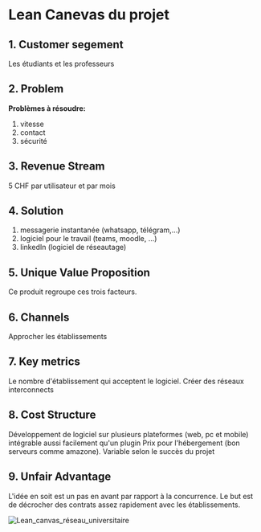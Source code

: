 Lean Canevas du projet
======================

## 1. Customer segement
Les étudiants et les professeurs

## 2. Problem
**Problèmes à résoudre:**
1. vitesse
2. contact
3. sécurité

## 3. Revenue Stream
5 CHF par utilisateur et par mois

## 4. Solution
1. messagerie instantanée (whatsapp, télégram,...)
2. logiciel pour le travail (teams, moodle, ...)
3. linkedIn (logiciel de réseautage)

## 5. Unique Value Proposition
Ce produit regroupe ces trois facteurs.

## 6. Channels
Approcher les établissements

## 7. Key metrics
Le nombre d'établissement qui acceptent le logiciel.
Créer des réseaux interconnects

## 8. Cost Structure
Développement de logiciel sur plusieurs plateformes (web, pc et mobile) intégrable aussi facilement qu'un plugin
Prix pour l'hébergement (bon serveurs comme amazone). Variable selon le succès du projet

## 9. Unfair Advantage
L'idée en soit est un pas en avant par rapport à la concurrence.
Le but est de décrocher des contrats assez rapidement avec les établissements.

![Lean_canvas_réseau_universitaire](../../images/Lean_canvas_réseau_universitaire.png)
